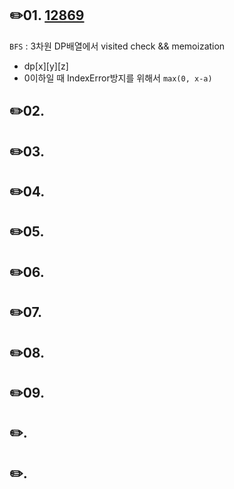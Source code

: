 ## ✏️01. [12869](https://www.acmicpc.net/problem/12869)

`BFS` : 3차원 DP배열에서 visited check && memoization

- dp[x][y][z]
- 0이하일 때 IndexError방지를 위해서 `max(0, x-a)`

## ✏️02. [](https://www.acmicpc.net/problem/)

## ✏️03. [](https://www.acmicpc.net/problem/)

## ✏️04. [](https://www.acmicpc.net/problem/)

## ✏️05. [](https://www.acmicpc.net/problem/)

## ✏️06. [](https://www.acmicpc.net/problem/)

## ✏️07. [](https://www.acmicpc.net/problem/)

## ✏️08. [](https://www.acmicpc.net/problem/)

## ✏️09. [](https://www.acmicpc.net/problem/)

## ✏️. [](https://www.acmicpc.net/problem/)

## ✏️. [](https://www.acmicpc.net/problem/)
